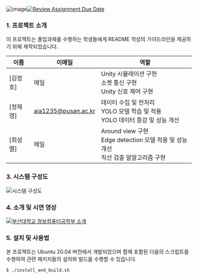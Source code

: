 ![image](https://github.com/pnucse-capstone/capstone-2023-1-25/assets/48705640/14daf425-b41d-45a5-ab12-3fd8c11b0cf9)[![Review Assignment Due Date](https://classroom.github.com/assets/deadline-readme-button-24ddc0f5d75046c5622901739e7c5dd533143b0c8e959d652212380cedb1ea36.svg)](https://classroom.github.com/a/fnZ3vxy8)

### 1. 프로젝트 소개

이 프로젝트는 졸업과제를 수행하는 학생들에게 README 작성의 가이드라인을 제공하기 위해 제작되었습니다.

|이름|이메일|역할|
|---|---|------|
|[김정호]|메일| Unity 시뮬레이션 구현 </br> 소켓 통신 구현 </br> Unity 신호 제어 구현|
|[정제영]|aia1235@pusan.ac.kr| 데이터 수집 및 전처리 </br> YOLO 모델 학습 및 적용 </br> YOLO 데이터 증강 및 성능 개선|
|[최성렬]|메일| Around view 구현 </br> Edge detection 모델 적용 및 성능 개선 </br> 직선 검출 알알고리즘 구현|

### 3. 시스템 구성도

![시스템 구성도](https://github.com/pnucse-capstone/capstone-2023-1-25/assets/48705640/4167b124-ae19-4a86-95cf-91e6d54292cd)

### 4. 소개 및 시연 영상

[![부산대학교 정보컴퓨터공학부 소개](http://img.youtube.com/vi/zh_gQ_lmLqE/0.jpg)](https://youtu.be/zh_gQ_lmLqE)

### 5. 설치 및 사용법

본 프로젝트는 Ubuntu 20.04 버전에서 개발되었으며 함께 포함된 다음의 스크립트를 수행하여 
관련 패키지들의 설치와 빌드를 수행할 수 있습니다.
```
$ ./install_and_build.sh
```
